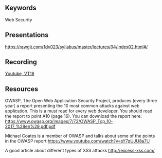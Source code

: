 ## Keywords
Web Security

## Presentations
https://rawgit.com/1dv023/syllabus/master/lectures/04/index02.html#/

## Recording
[Youtube, VT19](https://youtu.be/FhsQ_fSLiC0?t=888)

## Resources
OWASP, The Open Web Application Security Project, produces (every three year) a report presenting the 10 most common attacks against web application. This is a must read for every web developer. You should read the report to point A10 (page 16). You can download the report here: https://www.owasp.org/images/7/72/OWASP_Top_10-2017_%28en%29.pdf.pdf

Michael Coates is a member of OWASP and talks about some of the points in the OWASP report
https://www.youtube.com/watch?v=sY7pUJU8a7U

A good article about different types of XSS attacks
http://excess-xss.com/
